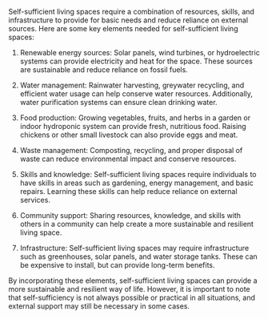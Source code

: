 Self-sufficient living spaces require a combination of resources, skills, and infrastructure to provide for basic needs and reduce reliance on external sources. Here are some key elements needed for self-sufficient living spaces:

1. Renewable energy sources: Solar panels, wind turbines, or hydroelectric systems can provide electricity and heat for the space. These sources are sustainable and reduce reliance on fossil fuels.

2. Water management: Rainwater harvesting, greywater recycling, and efficient water usage can help conserve water resources. Additionally, water purification systems can ensure clean drinking water.

3. Food production: Growing vegetables, fruits, and herbs in a garden or indoor hydroponic system can provide fresh, nutritious food. Raising chickens or other small livestock can also provide eggs and meat.

4. Waste management: Composting, recycling, and proper disposal of waste can reduce environmental impact and conserve resources.

5. Skills and knowledge: Self-sufficient living spaces require individuals to have skills in areas such as gardening, energy management, and basic repairs. Learning these skills can help reduce reliance on external services.

6. Community support: Sharing resources, knowledge, and skills with others in a community can help create a more sustainable and resilient living space.

7. Infrastructure: Self-sufficient living spaces may require infrastructure such as greenhouses, solar panels, and water storage tanks. These can be expensive to install, but can provide long-term benefits.

By incorporating these elements, self-sufficient living spaces can provide a more sustainable and resilient way of life. However, it is important to note that self-sufficiency is not always possible or practical in all situations, and external support may still be necessary in some cases.